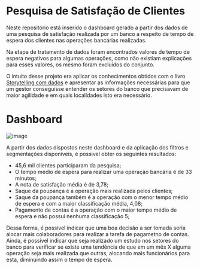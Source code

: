 # Pesquisa de Satisfação de Clientes

Neste repositório está inserido o dashboard gerado a partir dos dados de uma pesquisa de satisfação realizada por um banco a respeito de tempo de espera dos clientes nas operações bancárias realizadas.

Na etapa de tratamento de dados foram encontrados valores de tempo de espera negativos para algumas operações, como não existiam explicações para esses valores, os mesmo foram excluídos do conjunto.

O intuito desse projeto era aplicar os conhecimentos obtidos com o livro [Storytelling com dados](https://www.amazon.com.br/Storytelling-com-Dados-Visualiza%C3%A7%C3%A3o-Profissionais/dp/8550804681/ref=asc_df_8550804681/?tag=googleshopp00-20&linkCode=df0&hvadid=379805395634&hvpos=&hvnetw=g&hvrand=3738173834884265652&hvpone=&hvptwo=&hvqmt=&hvdev=c&hvdvcmdl=&hvlocint=&hvlocphy=9102244&hvtargid=pla-812777209198&psc=1) e apresentar as informações necessárias para que um gestor conseguisse entender os setores do banco que precisavam de maior agilidade e em quais localidades isto era necessário.

# Dashboard

![image](https://user-images.githubusercontent.com/81938273/148309997-2f641097-15ec-48c8-9867-6e30ddca2a21.png)

A partir dos dados dispostos neste dashboard e da aplicação dos filtros e segmentações disponíveis, é possivel obter os seguintes resultados:

* 45,6 mil clientes participaram da pesquisa;
* O tempo médio de espera para realizar uma operação bancária é de 33 minutos;
* A nota de satisfação média é de 3,78;
* Saque da poupança é a operação mais realizada pelos clientes;
* Saque da poupança também é a operação com o menor tempo médio de espera e com a maior classificação média, 4,08;
* Pagamento de contas é a operação com o maior tempo médio de espera e não possui nenhuma classificação 5;

Dessa forma, é possivel indicar que uma boa decisão a ser tomada seria alocar mais colaboradores para realizar a tarefa de pagametno de contas.
Ainda, é possivel indicar que seja realizado um estudo nos setores do banco para verificar se existe uma tendência de que em um mês X alguma operação seja mais realizada que outras, alocando mais funcionários para esta, diminuindo assim o tempo de espera.
